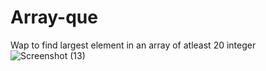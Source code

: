 # Array-que
Wap to find largest element in an array of atleast 20 integer![Screenshot (13)](https://user-images.githubusercontent.com/84726355/130316114-4fbccb1f-8ecf-4ebb-a137-d0bc848da6d6.png)
